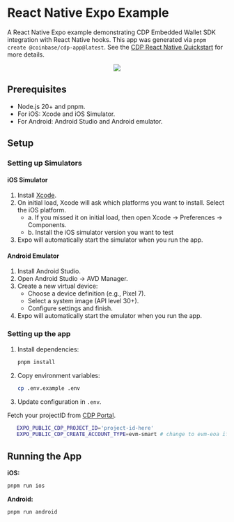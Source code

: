# React Native Expo Example

A React Native Expo example demonstrating CDP Embedded Wallet SDK integration with React Native hooks. This app was generated via `pnpm create @coinbase/cdp-app@latest`. See the [CDP React Native Quickstart](https://docs.cdp.coinbase.com/embedded-wallets/react-native/quickstart) for more details.

<p align="center">
   <img src="https://github.com/user-attachments/assets/0c04d44c-f1d5-441a-b752-104022af2f19" />
</p>

## Prerequisites

- Node.js 20+ and pnpm.
- For iOS: Xcode and iOS Simulator.
- For Android: Android Studio and Android emulator.

## Setup

### Setting up Simulators

#### iOS Simulator

1. Install [Xcode](https://developer.apple.com/xcode/).
2. On initial load, Xcode will ask which platforms you want to install. Select the iOS platform.
   - a. If you missed it on initial load, then open Xcode → Preferences → Components.
   - b. Install the iOS simulator version you want to test
3. Expo will automatically start the simulator when you run the app.

#### Android Emulator

1. Install Android Studio.
2. Open Android Studio → AVD Manager.
3. Create a new virtual device:
   - Choose a device definition (e.g., Pixel 7).
   - Select a system image (API level 30+).
   - Configure settings and finish.
4. Expo will automatically start the emulator when you run the app.

### Setting up the app

1. Install dependencies:

   ```bash
   pnpm install
   ```

2. Copy environment variables:

   ```bash
   cp .env.example .env
   ```

3. Update configuration in `.env`.

Fetch your projectID from [CDP Portal](https://portal.cdp.coinbase.com/).

```bash
   EXPO_PUBLIC_CDP_PROJECT_ID='project-id-here'
   EXPO_PUBLIC_CDP_CREATE_ACCOUNT_TYPE=evm-smart # change to evm-eoa if you want an EOA address.
````

## Running the App

**iOS:**

```bash
pnpm run ios
```

**Android:**

```bash
pnpm run android
```
